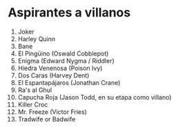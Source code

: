 # Aspirantes a villanos

1. Joker
2. Harley Quinn
3. Bane
4. El Pingüino (Oswald Cobblepot)
5. Enigma (Edward Nygma / Riddler)
6. Hiedra Venenosa (Poison Ivy)
7. Dos Caras (Harvey Dent)
8. El Espantapájaros (Jonathan Crane)
9. Ra's al Ghul
10. Capucha Roja (Jason Todd, en su etapa como villano)
11. Killer Croc
12. Mr. Freeze (Victor Fries)
13. Tradwife or Badwife 
